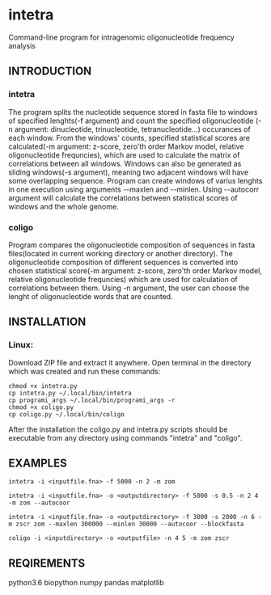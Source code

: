 # intetra
Command-line program for intragenomic oligonucleotide frequency analysis
## INTRODUCTION
### intetra
The program splits the nucleotide sequence stored in fasta file to windows of specified lenghts(-f argument) and count the specified oligonucleotide (-n argument: dinucleotide, trinucleotide, tetranucleotide...) occurances of each window. From the windows' counts, specified statistical scores are calculated(-m argument: z-score, zero'th order Markov model, relative oligonucleotide frequncies), which are used to calculate the matrix of correlations between all windows. Windows can also be generated as sliding windows(-s argument), meaning two adjacent windows will have some overlapping sequence. Program can create windows of varius lenghts in one execution using arguments --maxlen and --minlen.
Using --autocorr argument will calculate the correlations between statistical scores of windows and the whole genome.

### coligo
Program compares the oligonucleotide composition of sequences in fasta files(located in current working directory or another directory). The oligonucleotide composition of different sequences is converted into chosen statistical score(-m argument: z-score, zero'th order Markov model, relative oligonucleotide frequncies) which are used for calculation of correlations between them. Using -n argument, the user can choose the lenght of oligonucleotide words that are counted.

## INSTALLATION
### Linux:
Download ZIP file and extract it anywhere. Open terminal in the directory which was created and run these commands:
```
chmod +x intetra.py
cp intetra.py ~/.local/bin/intetra
cp programi_args ~/.local/bin/programi_args -r
chmod +x coligo.py
cp coligo.py ~/.local/bin/coligo
```

After the installation the coligo.py and intetra.py scripts should be executable from any directory using commands "intetra" and "coligo".

## EXAMPLES
`intetra -i <inputfile.fna> -f 5000 -n 2 -m zom`

`intetra -i <inputfile.fna> -o <outputdirectory> -f 5000 -s 0.5 -n 2 4 -m zom --autocoor`

`intetra -i <inputfile.fna> -o <outputdirectory> -f 3000 -s 2000 -n 6 -m zscr zom --maxlen 300000 --minlen 30000 --autocoor --blockfasta`

`coligo -i <inputdirectory> -o <outputfile> -n 4 5 -m zom zscr`


## REQIREMENTS
  python3.6
  biopython
  numpy
  pandas
  matplotlib
